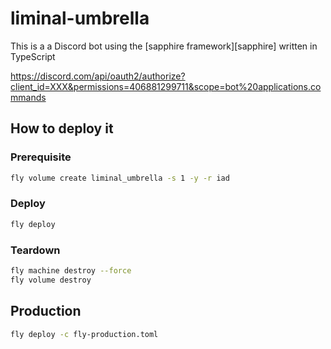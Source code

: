 # liminal-umbrella 

This is a a Discord bot using the [sapphire framework][sapphire] written in TypeScript

https://discord.com/api/oauth2/authorize?client_id=XXX&permissions=406881299711&scope=bot%20applications.commands

## How to deploy it 

### Prerequisite

```sh
fly volume create liminal_umbrella -s 1 -y -r iad
```

### Deploy

```sh
fly deploy
```

### Teardown

```sh
fly machine destroy --force
fly volume destroy
```

## Production

```sh
fly deploy -c fly-production.toml
```
